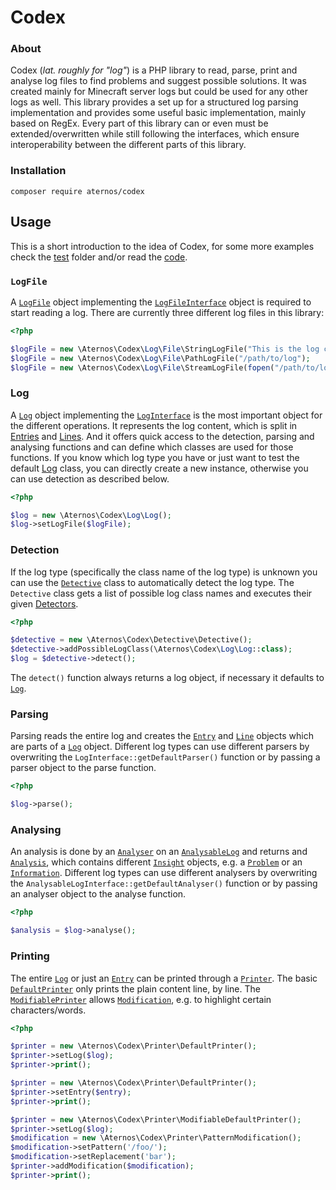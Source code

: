 # Codex

### About

Codex (*lat. roughly for "log"*) is a PHP library to read, parse, print and analyse log files to find problems and suggest possible
solutions. It was created mainly for Minecraft server logs but could be used for any other logs as well. This library provides a set
up for a structured log parsing implementation and provides some useful basic implementation, mainly based on RegEx. Every part
of this library can or even must be extended/overwritten while still following the interfaces, which ensure interoperability between
the different parts of this library.

### Installation

```
composer require aternos/codex
```

## Usage

This is a short introduction to the idea of Codex, for some more examples check the [test](test) folder
and/or read the [code](src).

### `LogFile`

A [`LogFile`](src/Log/File/LogFile.php) object implementing the [`LogFileInterface`](src/Log/File/LogFileInterface.php) object is required
to start reading a log. There are currently three different log files in this library:

```php
<?php

$logFile = new \Aternos\Codex\Log\File\StringLogFile("This is the log content");
$logFile = new \Aternos\Codex\Log\File\PathLogFile("/path/to/log");
$logFile = new \Aternos\Codex\Log\File\StreamLogFile(fopen("/path/to/log", "r"));
```

### Log

A [`Log`](src/Log/Log.php) object implementing the [`LogInterface`](src/Log/LogInterface.php) is the most important object
for the different operations. It represents the log content, which is split in [Entries](src/Log/Entry.php) and [Lines](src/Log/Line.php).
And it offers quick access to the detection, parsing and analysing functions and can define which classes are used
for those functions. If you know which log type you have or just want to test the default [Log](src/Log/Log.php) class, you can
directly create a new instance, otherwise you can use detection as described below.

```php
<?php

$log = new \Aternos\Codex\Log\Log();
$log->setLogFile($logFile);
```

### Detection

If the log type (specifically the class name of the log type) is unknown you can use the [`Detective`](src/Detective/Detective.php) class
to automatically detect the log type. The `Detective` class gets a list of possible log class names and executes
their given [Detectors](src/Detective/Detector.php).

```php
<?php

$detective = new \Aternos\Codex\Detective\Detective();
$detective->addPossibleLogClass(\Aternos\Codex\Log\Log::class);
$log = $detective->detect();
```

The `detect()` function always returns a log object, if necessary it defaults to [`Log`](src/Log/Log.php).

### Parsing

Parsing reads the entire log and creates the [`Entry`](src/Log/Entry.php) and [`Line`](src/Log/Line.php) objects which
are parts of a [`Log`](src/Log/Log.php) object. Different log types can use different parsers by overwriting the 
`LogInterface::getDefaultParser()` function or by passing a parser object to the parse function.

```php
<?php

$log->parse();
```

### Analysing

An analysis is done by an [`Analyser`](src/Analyser/Analyser.php) on an [`AnalysableLog`](src/Log/AnalysableLog.php) and returns
and [`Analysis`](src/Analysis/Analysis.php), which contains different [`Insight`](src/Analysis/Insight.php) objects, e.g. a [`Problem`](src/Analysis/Problem.php)
or an [`Information`](src/Analysis/Information.php). Different log types can use different analysers by overwriting
the `AnalysableLogInterface::getDefaultAnalyser()` function or by passing an analyser object to the analyse function.

```php
<?php

$analysis = $log->analyse();
```

### Printing

The entire [`Log`](src/Log/Log.php) or just an [`Entry`](src/Log/Entry.php) can be printed through a [`Printer`](src/Printer/Printer.php). The basic
[`DefaultPrinter`](src/Printer/DefaultPrinter.php) only prints the plain content line, by line. The [`ModifiablePrinter`](src/Printer/ModifiablePrinter.php)
allows [`Modification`](src/Printer/Modification.php), e.g. to highlight certain characters/words.

```php
<?php

$printer = new \Aternos\Codex\Printer\DefaultPrinter();
$printer->setLog($log);
$printer->print();

$printer = new \Aternos\Codex\Printer\DefaultPrinter();
$printer->setEntry($entry);
$printer->print();

$printer = new \Aternos\Codex\Printer\ModifiableDefaultPrinter();
$printer->setLog($log);
$modification = new \Aternos\Codex\Printer\PatternModification();
$modification->setPattern('/foo/');
$modification->setReplacement('bar');
$printer->addModification($modification);
$printer->print();
```